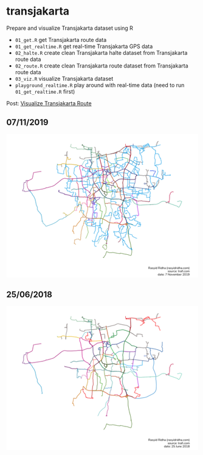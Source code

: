 # transjakarta
Prepare and visualize Transjakarta dataset using R

* `01_get.R` get Transjakarta route data
* `01_get_realtime.R` get real-time Transjakarta GPS data
* `02_halte.R` create clean Transjakarta halte dataset from Transjakarta route data
* `02_route.R` create clean Transjakarta route dataset from Transjakarta route data
* `03_viz.R` visualize Transjakarta dataset
* `playground_realtime.R` play around with real-time data (need to run `01_get_realtime.R` first)

Post: [Visualize Transjakarta Route](http://rasyidridha.com/datakepo/rute-transjakarta/)

## 07/11/2019

![](figs/tj_route_20191107.png)

## 25/06/2018

![](figs/tj_route_20180625.png)
